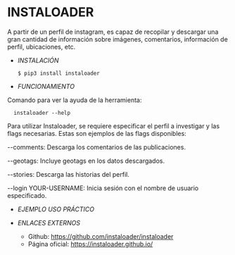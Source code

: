 # **INSTALOADER**

A partir de un perfil de instagram, es capaz de recopilar y descargar una gran cantidad de información sobre imágenes, comentarios, información de perfil, ubicaciones, etc.

- *INSTALACIÓN*

      $ pip3 install instaloader

- *FUNCIONAMIENTO*

Comando para ver la ayuda de la herramienta:

      instaloader --help

Para utilizar Instaloader, se requiere especificar el perfil a investigar y las flags necesarias. Estas son ejemplos de las flags disponibles:

--comments: Descarga los comentarios de las publicaciones.

--geotags: Incluye geotags en los datos descargados.

--stories: Descarga las historias del perfil.

--login YOUR-USERNAME: Inicia sesión con el nombre de usuario especificado.

- *EJEMPLO USO PRÁCTICO*



- *ENLACES EXTERNOS*

  - Github: https://github.com/instaloader/instaloader
  - Página oficial: https://instaloader.github.io/
